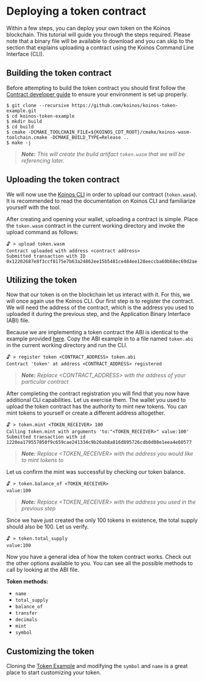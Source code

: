 # Deploying a token contract

Within a few steps, you can deploy your own token on the Koinos blockchain. This tutorial will guide you through the
steps required. Please note that a binary file will be available to download and you can skip to the section that explains
uploading a contract using the Koinos Command Line Interface (CLI).

## Building the token contract

Before attempting to build the token contract you should first follow the [Contract developer guide](../quickstart/contract-developer-guide.md) to
ensure your environment is set up properly.

```console
$ git clone --recursive https://github.com/koinos/koinos-token-example.git
$ cd koinos-token-example
$ mkdir build
$ cd build
$ cmake -DCMAKE_TOOLCHAIN_FILE=${KOINOS_CDT_ROOT}/cmake/koinos-wasm-toolchain.cmake -DCMAKE_BUILD_TYPE=Release ..
$ make -j
```

> _**Note:** This will create the build artifact `token.wasm` that we will be referencing later._

## Uploading the token contract

We will now use the [Koinos CLI](https://github.com/koinos/koinos-cli) in order to upload our contract (`token.wasm`). It is recommended to
read the documentation on Koinos CLI and familiarize yourself with the tool.

After creating and opening your wallet, uploading a contract is simple. Place the `token.wasm` contract in the current working directory and invoke
the upload command as follows:

```
🔓 > upload token.wasm
Contract uploaded with address <contract address>
Submitted transaction with ID 0x12202687e8f3ccf8175e7b63a24862ee15b5481ce484ee128eeccba60b68ec69d2ae
```

## Utilizing the token

Now that our token is on the blockchain let us interact with it. For this, we will once again use the Koinos CLI. Our first step is to register the
contract. We will need the address of the contract, which is the address you used to uploaded it during the previous step, and the Application Binary Interface (ABI) file.

Because we are implementing a token contract the ABI is identical to the example provided [here](content/architecture/contract-abi.md).
Copy the ABI example in to a file named `token.abi` in the current working directory and run the CLI.

```
🔓 > register token <CONTRACT_ADDRESS> token.abi
Contract 'token' at address <CONTRACT_ADDRESS> registered
```
> _**Note:** Replace <CONTRACT_ADDRESS> with the address of your particular contract_

After completing the contract registration you will find that you now have additional CLI capabilities. Let us exercise them. The wallet you used to upload the token contract has the authority to mint new tokens. You can mint tokens to yourself or create a different address altogether.

```
🔓 > token.mint <TOKEN_RECEIVER> 100
Calling token.mint with arguments 'to:"<TOKEN_RECEIVER>" value:100'
Submitted transaction with id 1220ea179557850f9c659cae241334c9b26ab8a816d895726cdb0d08e1eea4e60577
```
> _**Note:** Replace <TOKEN_RECEIVER> with the address you would like to mint tokens to_

Let us confirm the mint was successful by checking our token balance.

```
🔓 > token.balance_of <TOKEN_RECEIVER>
value:100
```
> _**Note:** Replace <TOKEN_RECEIVER> with the address you used in the previous step_

Since we have just created the only 100 tokens in existence, the total supply should also be 100. Let us verify.

```
🔓 > token.total_supply
value:100
```

Now you have a general idea of how the token contract works. Check out the other options available to you. You can see
all the possible methods to call by looking at the ABI file.

**Token methods:**
- `name`
- `total_supply`
- `balance_of`
- `transfer`
- `decimals`
- `mint`
- `symbol`

## Customizing the token

Cloning the [Token Example](https://github.com/koinos/koinos-token-example) and modifying the `symbol` and `name` is a great place to start customizing your token.
